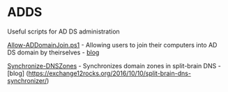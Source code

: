 # ADDS
Useful scripts for AD DS administration

[Allow-ADDomainJoin.ps1](Allow-ADDomainJoin.ps1) - Allowing users to join their computers into AD DS domain by theirselves - [blog](https://exchange12rocks.org/2016/03/14/how-to-allow-users-to-join-their-computers-into-ad-domain/)

[Synchronize-DNSZones](Synchronize-DNSZones) - Synchronizes domain zones in split-brain DNS - [blog] (https://exchange12rocks.org/2016/10/10/split-brain-dns-synchronizer/)
